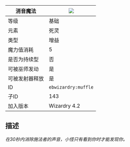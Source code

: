 | 消音魔法 |![](https://github.com/Electroblob77/Wizardry/blob/1.12.2/src/main/resources/assets/ebwizardry/textures/spells/muffle.png)|
|---|---|
| 等级 | 基础 |
| 元素 | 死灵 |
| 类型 | 增益 |
| 魔力值消耗 | 5 |
| 是否为持续型 | 否 |
| 可被巫师发动 | 是 |
| 可被发射器释放 | 是 |
| ID | `ebwizardry:muffle` |
| 子ID | 143 |
| 加入版本 | Wizardry 4.2 |
## 描述
_在30秒内消除施法者的声音，小怪只有看到你时才能发现你。_
